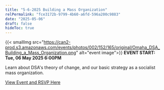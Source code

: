 ```yaml
---
title: "5-6-2025 Building a Mass Organization"
relPermalink: "fce3172b-9799-4b60-a6fd-596a200c9883"
date: "2025-05-06"
draft: false
hideToc: true
---
```


 {{< smallImg src="https://can2-prod.s3.amazonaws.com/events/photos/002/152/165/original/Omaha_DSA_Building_a_Mass_Organization.png" alt="event image">}} 
**EVENT START: Tue, 06 May 2025 6:00PM**

Learn about DSA's theory of change, and our basic strategy as a socialist mass organization.

[View Event and RSVP Here](https://actionnetwork.org/events/5-6-2025-building-a-mass-organization)
